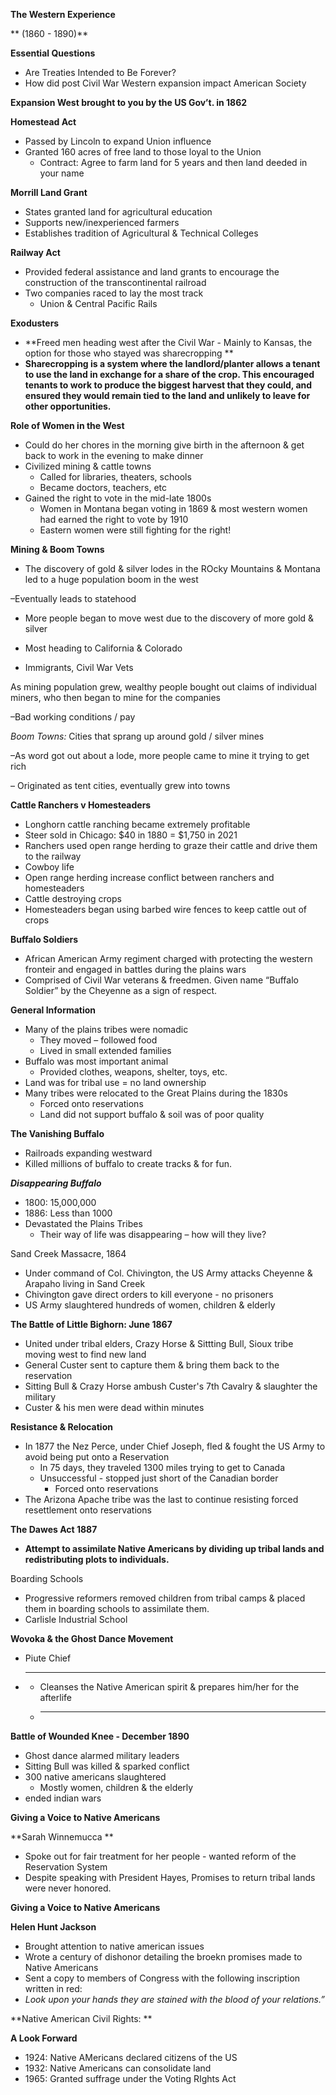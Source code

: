 <!-----

Yay, no errors, warnings, or alerts!

Conversion time: 0.694 seconds.


Using this Markdown file:

1. Paste this output into your source file.
2. See the notes and action items below regarding this conversion run.
3. Check the rendered output (headings, lists, code blocks, tables) for proper
   formatting and use a linkchecker before you publish this page.

Conversion notes:

* Docs to Markdown version 1.0β34
* Mon Oct 02 2023 05:07:24 GMT-0700 (PDT)
* Source doc: Copy of Unit 3-9
----->


**The Western Experience**

** (1860 - 1890)**

**Essential Questions**
* Are Treaties Intended to Be Forever?
* How did post Civil War Western expansion impact American Society

**Expansion West brought to you by the US Gov’t. in 1862**

**Homestead Act**
* Passed by Lincoln to expand Union influence
* Granted 160 acres of free land to those loyal to the Union
    * Contract: Agree to farm land for 5 years and then land deeded in your name

**Morrill Land Grant**
* States granted land for agricultural education
* Supports new/inexperienced farmers
* Establishes tradition of Agricultural & Technical Colleges

**Railway Act**
* Provided federal assistance and land grants to encourage the construction of the transcontinental railroad
* Two companies raced to lay the most track
    * Union & Central Pacific Rails

**Exodusters**
* **Freed men heading west after the Civil War - Mainly to Kansas, the option for those who stayed was sharecropping **
* **Sharecropping is a system where the landlord/planter allows a tenant to use the land in exchange for a share of the crop. This encouraged tenants to work to produce the biggest harvest that they could, and ensured they would remain tied to the land and unlikely to leave for other opportunities.**

**Role of Women in the West**
* Could do her chores in the morning give birth in the afternoon & get back to work in the evening to make dinner
* Civilized mining & cattle towns
    * Called for libraries, theaters, schools
    * Became doctors, teachers, etc
* Gained the right to vote in the mid-late 1800s
    * Women in Montana began voting in 1869 & most western women had earned the right to vote by 1910
    * Eastern women were still fighting for the right!

**Mining & Boom Towns**
* The discovery of gold & silver lodes in the ROcky Mountains & Montana led to a huge population boom in the west

–Eventually leads to statehood
* More people began to move west due to the discovery of more gold & silver

* Most heading to California & Colorado

* Immigrants, Civil War Vets

As mining population grew, wealthy people bought out claims of individual miners, who then began to mine for the companies

–Bad working conditions / pay 

_Boom Towns:_  Cities that sprang up around gold / silver mines

–As word got out about a lode, more people came to mine it trying to get rich

– Originated as tent cities, eventually grew into towns 

**Cattle Ranchers v Homesteaders**
* Longhorn cattle ranching became extremely profitable
* Steer sold in Chicago:  $40 in 1880 = $1,750 in 2021
* Ranchers used open range herding to graze their cattle and drive them to the railway
* Cowboy life
* Open range herding increase conflict between ranchers and homesteaders
* Cattle destroying crops
* Homesteaders began using barbed wire fences to keep cattle out of crops

**Buffalo Soldiers**
* African American Army regiment charged with protecting the western fronteir and engaged in battles during the plains wars
* Comprised of Civil War veterans & freedmen. Given name “Buffalo Soldier” by the Cheyenne as a sign of respect.

**General Information**
* Many of the plains tribes were nomadic
    * They moved – followed food
    * Lived in small extended families
* Buffalo was most important animal
    * Provided clothes, weapons, shelter, toys, etc.
* Land was for tribal use = no land ownership
* Many tribes were relocated to the Great Plains during the 1830s
    * Forced  onto reservations
    * Land did not support buffalo & soil was of poor quality

**The Vanishing Buffalo**
* Railroads expanding westward
* Killed millions of buffalo to create tracks & for fun.

**_Disappearing Buffalo_**
* 1800: 15,000,000
* 1886: Less than 1000
* Devastated the Plains Tribes
    * Their way of life was disappearing – how will they live?

Sand Creek Massacre, 1864
* Under command of Col. Chivington, the US Army attacks Cheyenne & Arapaho living in Sand Creek
* Chivington gave direct orders to kill everyone - no prisoners
* US Army slaughtered hundreds of women, children & elderly

**The Battle of Little Bighorn:  June 1867**
* United under tribal elders, Crazy Horse & Sittting Bull, Sioux tribe moving west to find new land
* General Custer sent to capture them & bring them back to the reservation
* Sitting Bull & Crazy Horse ambush Custer's 7th Cavalry & slaughter the military 
* Custer & his men were dead within minutes

**Resistance & Relocation**
* In 1877 the Nez Perce, under Chief Joseph, fled & fought the US Army to avoid being put onto a Reservation
    * In 75 days, they traveled 1300 miles trying to get to Canada
    * Unsuccessful - stopped just short of the Canadian border 
        * Forced onto reservations
* The Arizona Apache tribe was the last to continue resisting forced resettlement onto reservations

**The Dawes Act 1887**
* **Attempt to assimilate Native Americans by dividing up tribal lands and redistributing plots to individuals.**

Boarding Schools
* Progressive reformers removed children from tribal camps & placed them in boarding schools to assimilate them.
* Carlisle Industrial School

**Wovoka & the Ghost Dance Movement**
* Piute Chief  
*  ______________________________________________________________________
    *   Cleanses the Native American spirit & prepares him/her for the afterlife
    * _______________________________________________

**Battle of Wounded Knee - December 1890**
* Ghost dance alarmed military leaders 
* Sitting Bull was killed & sparked conflict
* 300 native americans slaughtered
    * Mostly women, children & the elderly
* ended indian wars


**Giving a Voice to Native Americans**

**Sarah Winnemucca **
* Spoke out for fair treatment for her people - wanted reform of the Reservation System
* Despite speaking with President Hayes, Promises to return tribal lands were never honored. 

**Giving a Voice to Native Americans**

**Helen Hunt Jackson**
* Brought attention to native american issues
* Wrote a century of dishonor detailing the broekn promises made to Native Americans
* Sent a copy to members of Congress with the following inscription written in red:
* _Look upon your hands they are stained with the blood of your relations.”_

**Native American Civil Rights:  **

**A Look Forward**
* 1924: Native AMericans declared citizens of the US
* 1932:  Native Americans can consolidate land
* 1965:  Granted suffrage under the Voting RIghts Act